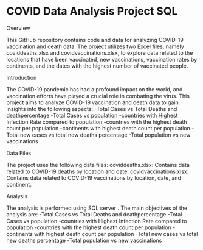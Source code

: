 # COVID Data Analysis Project SQL
Overview

This GitHub repository contains code and data for analyzing COVID-19 vaccination and death data. The project utilizes two Excel files, namely coviddeaths.xlsx and covidvaccinations.xlsx, to explore data related to the locations that have been vaccinated, new vaccinations, vaccination rates by continents, and the dates with the highest number of vaccinated people.

Introduction


The COVID-19 pandemic has had a profound impact on the world, and vaccination efforts have played a crucial role in combating the virus. This project aims to analyze COVID-19 vaccination and death data to gain insights into the following aspects:
-Total Cases vs Total Deaths and deathpercentage
-Total Cases vs population
-countries with Highest Infection Rate compared to population
-countries with the highest death count per population
-continents with highest death count per population
-Total new cases vs total new deaths percentage
-Total population vs new  vaccinations

Data Files


The project uses the following data files:
coviddeaths.xlsx: Contains data related to COVID-19 deaths by location and date.
covidvaccinations.xlsx: Contains data related to COVID-19 vaccinations by location, date, and continent.

Analysis


The analysis is performed using SQL server . The main objectives of the analysis are:
-Total Cases vs Total Deaths and deathpercentage
-Total Cases vs population
-countries with Highest Infection Rate compared to population
-countries with the highest death count per population
-continents with highest death count per population
-Total new cases vs total new deaths percentage
-Total population vs new  vaccinations
